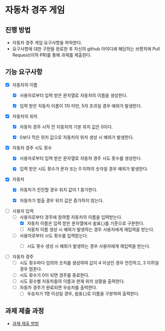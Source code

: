 # 자동차 경주 게임
## 진행 방법
* 자동차 경주 게임 요구사항을 파악한다.
* 요구사항에 대한 구현을 완료한 후 자신의 github 아이디에 해당하는 브랜치에 Pull Request(이하 PR)를 통해 과제를 제출한다.

## 기능 요구사항
- [x] 자동차의 이름
  - [x] 사용자로부터 입력 받은 문자열로 자동차의 이름을 생성한다.
  - [x] 입력 받은 자동차 이름이 1자 미만, 5자 초과일 경우 예외가 발생한다.
    

- [x] 자동차의 위치
  - [x] 자동차 경주 시작 전 자동차의 기본 위치 값은 0이다.
  - [x] 0보다 작은 위치 값으로 자동차의 위치 생성 시 예외가 발생한다.


- [x] 자동차 경주 시도 횟수
  - [x] 사용자로부터 입력 받은 문자열로 자동차 경주 시도 횟수를 생성한다.
  - [x] 입력 받은 시도 횟수가 문자 또는 0 이하의 숫자일 경우 예외가 발생한다.


- [x] 자동차
  - [x] 자동차가 전진할 경우 위치 값이 1 증가한다.
  - [x] 자동차가 멈출 경우 위치 값은 증가하지 않는다.


- [ ] 사용자 입력
  - [ ] 사용자로부터 경주에 참여할 자동차의 이름을 입력받는다.
    - [x] 자동차 이름은 입력 받은 문자열에서 쉼표(,)를 기준으로 구분한다.
    - [ ] 자동차 이름 생성 시 예외가 발생하는 경우 사용자에게 재입력을 받는다.
  - [ ] 사용자로부터 시도 횟수를 입력받는다.
    - [ ] 시도 횟수 생성 시 예외가 발생하는 경우 사용자에게 재입력을 받는다.


- [ ] 자동차 경주
  - [ ] 시도 횟수마다 임의의 숫자를 생성하여 값이 4 이상인 경우 전진하고, 3 이하일 경우 멈춘다.
  - [ ] 시도 횟수가 0이 되면 경주를 종료한다.
  - [ ] 시도 횟수별 자동차들의 이름과 현재 위치 상황을 출력한다.
  - [ ] 자동차 경주가 완료되면 우승자를 출력한다. 
    - [ ] 우승자가 1명 이상일 경우, 쉼표(,)로 이름을 구분하여 출력한다.

## 과제 제출 과정
* [과제 제출 방법](https://github.com/next-step/nextstep-docs/tree/master/precourse)
